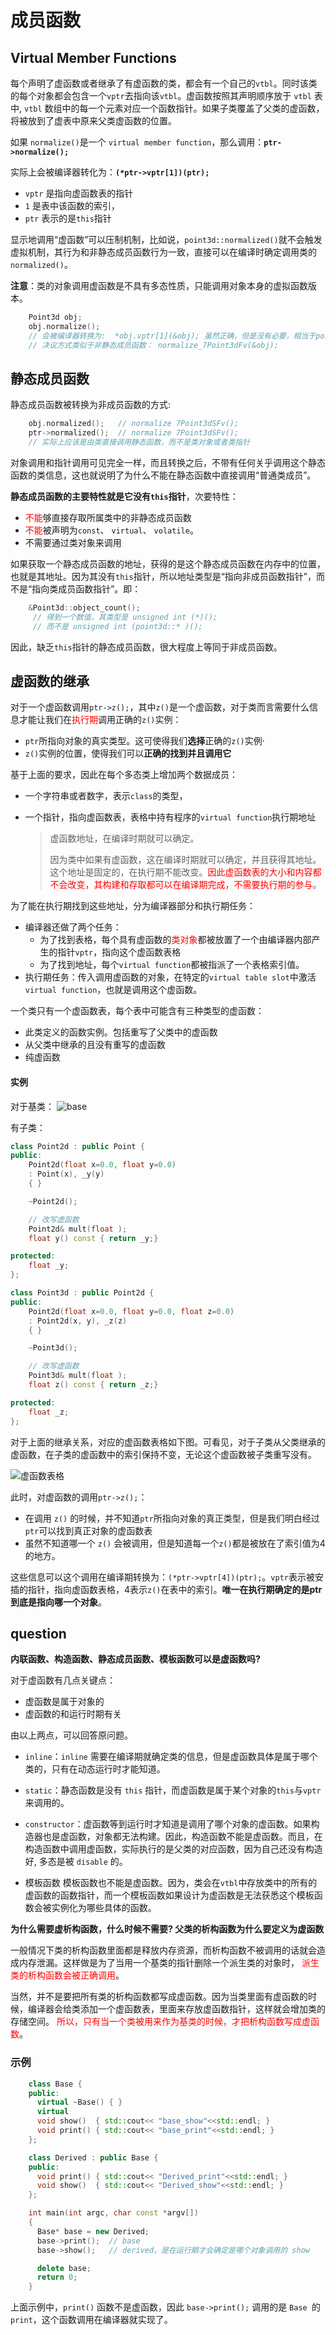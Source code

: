 # 成员函数

## Virtual Member Functions

每个声明了虚函数或者继承了有虚函数的类，都会有一个自己的`vtbl`。同时该类的每个对象都会包含一个`vptr`去指向该`vtbl`。虚函数按照其声明顺序放于 `vtbl` 表中, `vtbl` 数组中的每一个元素对应一个函数指针。如果子类覆盖了父类的虚函数，将被放到了虚表中原来父类虚函数的位置。

如果 `normalize()`是一个  `virtual member function`，那么调用：**`ptr->normalize(); `**   

实际上会被编译器转化为：**`(*ptr->vptr[1])(ptr);`**  
+ `vptr` 是指向虚函数表的指针
+ `1` 是表中该函数的索引，
+ `ptr` 表示的是`this`指针

显示地调用“虚函数”可以压制机制，比如说，`point3d::normalized()`就不会触发虚拟机制，其行为和非静态成员函数行为一致，直接可以在编译时确定调用类的`normalized()`。

**注意**：类的对象调用虚函数是不具有多态性质，只能调用对象本身的虚拟函数版本。  

```cpp
    Point3d obj;
    obj.normalize();
    // 会被编译器转换为:  *obj.vptr[1](&obj); 虽然正确，但是没有必要，相当于point3d::normalized()，
    // 决议方式类似于非静态成员函数： normalize_7Point3dFv(&obj);
```
## 静态成员函数
静态成员函数被转换为非成员函数的方式:
``` cpp
    obj.normalized();   // normalize 7Point3dSFv(); 
    ptr->normalized();  // normalize 7Point3dSFv(); 
    // 实际上应该是由类直接调用静态函数，而不是类对象或者类指针
```
对象调用和指针调用可见完全一样，而且转换之后，不带有任何关乎调用这个静态函数的类信息，这也就说明了为什么不能在静态函数中直接调用“普通类成员”。

**静态成员函数的主要特性就是它没有`this`指针**，次要特性：
+ <font color=red>不能</font>够直接存取所属类中的非静态成员函数
+ <font color=red>不能</font>被声明为`const`、 `virtual`、 `volatile`。
+ 不需要通过类对象来调用

如果获取一个静态成员函数的地址，获得的是这个静态成员函数在内存中的位置，也就是其地址。因为其没有`this`指针，所以地址类型是“指向非成员函数指针”，而不是“指向类成员函数指针”。即：
```cpp
    &Point3d::object_count(); 
     // 得到一个数值，其类型是 unsigned int (*)();
     // 而不是 unsigned int (point3d::* )();
```
因此，缺乏`this`指针的静态成员函数，很大程度上等同于非成员函数。
## 虚函数的继承
对于一个虚函数调用`ptr->z();`，其中`z()`是一个虚函数，对于类而言需要什么信息才能让我们在<font color=red>执行期</font>调用正确的`z()`实例：
+ `ptr`所指向对象的真实类型。这可使得我们**选择**正确的`z()`实例·
+ `z()`实例的位置，使得我们可以**正确的找到并且调用它**   

基于上面的要求，因此在每个多态类上增加两个数据成员：
+ 一个字符串或者数字，表示`class`的类型，
+ 一个指针，指向虚函数表，表格中持有程序的`virtual function`执行期地址
  
  > 虚函数地址，在编译时期就可以确定。
  >
  > 因为类中如果有虚函数，这在编译时期就可以确定，并且获得其地址。这个地址是固定的，在执行期不能改变。<font color=red>因此虚函数表的大小和内容都不会改变，其构建和存取都可以在编译期完成，不需要执行期的参与</font>。

为了能在执行期找到这些地址，分为编译器部分和执行期任务：
+ 编译器还做了两个任务：
  + 为了找到表格，每个具有虚函数的<font color=red>类对象</font>都被放置了一个由编译器内部产生的指针`vptr`，指向这个虚函数表格
  + 为了找到地址，每个`virtual function`都被指派了一个表格索引值。  
+ 执行期任务：传入调用虚函数的对象，在特定的`virtual table slot`中激活`virtual function`，也就是调用这个虚函数。

一个类只有一个虚函数表，每个表中可能含有三种类型的虚函数：
+ 此类定义的函数实例。包括重写了父类中的虚函数
+ 从父类中继承的且没有重写的虚函数
+ 纯虚函数

#### 实例
对于基类：
![base](./image/虚函数_基类Point.png)

有子类：
```cpp
class Point2d : public Point { 
public:
    Point2d(float x=0.0, float y=0.0) 
    : Point(x), _y(y) 
    { }

    ~Point2d();

    // 改写虚函数
    Point2d& mult(float );
    float y() const { return _y;}

protected:
    float _y;
};

class Point3d : public Point2d { 
public:
    Point2d(float x=0.0, float y=0.0, float z=0.0) 
    : Point2d(x, y), _z(z) 
    { }

    ~Point3d();

    // 改写虚函数
    Point3d& mult(float );
    float z() const { return _z;}

protected:
    float _z;
};
```
对于上面的继承关系，对应的虚函数表格如下图。可看见，对于子类从父类继承的虚函数，在子类的虚函数中的索引保持不变，无论这个虚函数被子类重写没有。

![虚函数表格](image/虚函数_单一继承_虚函数表特性.png)

此时，对虚函数的调用`ptr->z();`：
+ 在调用 `z()` 的时候，并不知道`ptr`所指向对象的真正类型，但是我们明白经过`ptr`可以找到真正对象的虚函数表
+ 虽然不知道哪一个 `z()` 会被调用，但是知道每一个`z()`都是被放在了索引值为4的地方。

这些信息可以这个调用在编译期转换为：`(*ptr->vptr[4])(ptr);`。`vptr`表示被安插的指针，指向虚函数表格，4表示`z()`在表中的索引。**唯一在执行期确定的是ptr到底是指向哪一个对象**。


## question

**内联函数、构造函数、静态成员函数、模板函数可以是虚函数吗?**

对于虚函数有几点关键点：
+ 虚函数是属于对象的
+ 虚函数的和运行时期有关

由以上两点，可以回答原问题。

+ `inline`：`inline` 需要在编译期就确定类的信息，但是虚函数具体是属于哪个类的，只有在动态运行时才能知道。
+ `static`：静态函数是没有 `this` 指针，而虚函数是属于某个对象的`this`与`vptr`来调用的。
+ `constructor`：虚函数等到运行时才知道是调用了哪个对象的虚函数。如果构造器也是虚函数，对象都无法构建。因此，构造函数不能是虚函数。而且，在构造函数中调用虚函数，实际执行的是父类的对应函数，因为自己还没有构造好, 多态是被 `disable` 的。 
	
+ 模板函数
    模板函数也不能是虚函数。因为，类会在`vtbl`中存放类中的所有的虚函数的函数指针，而一个模板函数如果设计为虚函数是无法获悉这个模板函数会被实例化为哪些具体的函数。

**为什么需要虚析构函数，什么时候不需要? 父类的析构函数为什么要定义为虚函数**

一般情况下类的析构函数里面都是释放内存资源，而析构函数不被调用的话就会造成内存泄漏。这样做是为了当用一个基类的指针删除一个派生类的对象时，<font color=red> 派生类的析构函数会被正确调用</font>。
	
当然，并不是要把所有类的析构函数都写成虚函数。因为当类里面有虚函数的时候，编译器会给类添加一个虚函数表，里面来存放虚函数指针，这样就会增加类的存储空间。<font color=red> 所以，只有当一个类被用来作为基类的时候，才把析构函数写成虚函数</font>。

### 示例

```cpp
    class Base { 
    public:
      virtual ~Base() { }
      virtual
      void show()  { std::cout<< "base_show"<<std::endl; }
      void print() { std::cout<< "base_print"<<std::endl; }
    };

    class Derived : public Base { 
    public:
      void print() { std::cout<< "Derived_print"<<std::endl; }
      void show()  { std::cout<< "Derived_show"<<std::endl; }
    };

    int main(int argc, char const *argv[])
    {
      Base* base = new Derived;
      base->print();  // base
      base->show();   // derived，是在运行期才会确定是哪个对象调用的 show

      delete base;
      return 0;
    }
```

上面示例中，`print()` 函数不是虚函数，因此 ` base->print(); ` 调用的是 `Base `的 `print`，这个函数调用在编译器就实现了。

